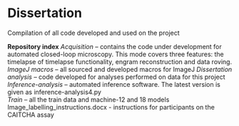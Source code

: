 # Dissertation
Compilation of all code developed and used on the project

**Repository index**
_Acquisition_ – contains the code under development for automated closed-loop microscopy. This mode covers three features: the timelapse of timelapse functionality, engram reconstruction and data roving.
_ImageJ macros_ – all sourced and developed macros for ImageJ
_Dissertation analysis_ – code developed for analyses performed on data for this project
_Inference-analysis_ – automated inference software. The latest version is given as inference-analysis4.py  
_Train_ – all the train data and machine-12 and 18 models
Image_labelling_instructions.docx - instructions for participants on the CAITCHA assay
